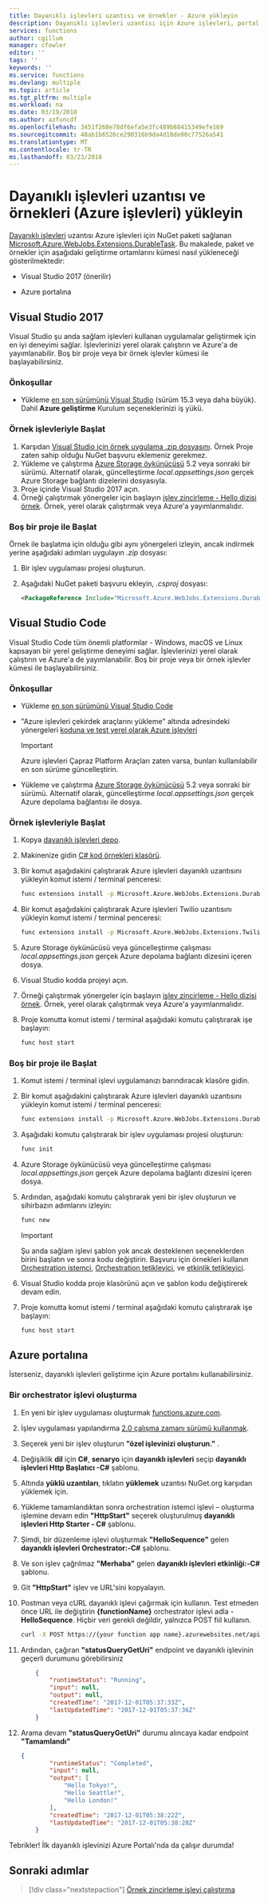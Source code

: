 ```yaml
---
title: Dayanıklı işlevleri uzantısı ve örnekler - Azure yükleyin
description: Dayanıklı işlevleri uzantısı için Azure işlevleri, portal geliştirme veya Visual Studio geliştirme için nasıl yükleneceğini öğrenin.
services: functions
author: cgillum
manager: cfowler
editor: ''
tags: ''
keywords: ''
ms.service: functions
ms.devlang: multiple
ms.topic: article
ms.tgt_pltfrm: multiple
ms.workload: na
ms.date: 03/19/2018
ms.author: azfuncdf
ms.openlocfilehash: 3451f268e78df6efa5e3fc489b88415349efe169
ms.sourcegitcommit: 48ab1b6526ce290316b9da4d18de00c77526a541
ms.translationtype: MT
ms.contentlocale: tr-TR
ms.lasthandoff: 03/23/2018
---
```

# <a name="install-the-durable-functions-extension-and-samples-azure-functions"></a>Dayanıklı işlevleri uzantısı ve örnekleri (Azure işlevleri) yükleyin

[Dayanıklı işlevleri](durable-functions-overview.md) uzantısı Azure işlevleri için NuGet paketi sağlanan [Microsoft.Azure.WebJobs.Extensions.DurableTask](https://www.nuget.org/packages/Microsoft.Azure.WebJobs.Extensions.DurableTask). Bu makalede, paket ve örnekler için aşağıdaki geliştirme ortamlarını kümesi nasıl yükleneceği gösterilmektedir:

* Visual Studio 2017 (önerilir) 

* Azure portalına

## <a name="visual-studio-2017"></a>Visual Studio 2017

Visual Studio şu anda sağlam işlevleri kullanan uygulamalar geliştirmek için en iyi deneyimi sağlar.  İşlevlerinizi yerel olarak çalıştırın ve Azure'a de yayımlanabilir. Boş bir proje veya bir örnek işlevler kümesi ile başlayabilirsiniz.

### <a name="prerequisites"></a>Önkoşullar

* Yükleme [en son sürümünü Visual Studio](https://www.visualstudio.com/downloads/) (sürüm 15.3 veya daha büyük). Dahil **Azure geliştirme** Kurulum seçeneklerinizi iş yükü.

### <a name="start-with-sample-functions"></a>Örnek işlevleriyle Başlat

1. Karşıdan [Visual Studio için örnek uygulama .zip dosyasını](https://azure.github.io/azure-functions-durable-extension/files/VSDFSampleApp.zip). Örnek Proje zaten sahip olduğu NuGet başvuru eklemeniz gerekmez.
2. Yükleme ve çalıştırma [Azure Storage öykünücüsü](https://docs.microsoft.com/azure/storage/storage-use-emulator) 5.2 veya sonraki bir sürümü. Alternatif olarak, güncelleştirme *local.appsettings.json* gerçek Azure Storage bağlantı dizelerini dosyasıyla.
3. Proje içinde Visual Studio 2017 açın. 
4. Örneği çalıştırmak yönergeler için başlayın [işlev zincirleme - Hello dizisi örnek](durable-functions-sequence.md). Örnek, yerel olarak çalıştırmak veya Azure'a yayımlanmalıdır.

### <a name="start-with-an-empty-project"></a>Boş bir proje ile Başlat
 
Örnek ile başlatma için olduğu gibi aynı yönergeleri izleyin, ancak indirmek yerine aşağıdaki adımları uygulayın *.zip* dosyası:

1. Bir işlev uygulaması projesi oluşturun.
2. Aşağıdaki NuGet paketi başvuru ekleyin, *.csproj* dosyası:

   ```xml
   <PackageReference Include="Microsoft.Azure.WebJobs.Extensions.DurableTask" Version="1.0.0-beta" />
   ```
   
## <a name="visual-studio-code"></a>Visual Studio Code

Visual Studio Code tüm önemli platformlar - Windows, macOS ve Linux kapsayan bir yerel geliştirme deneyimi sağlar.  İşlevlerinizi yerel olarak çalıştırın ve Azure'a de yayımlanabilir. Boş bir proje veya bir örnek işlevler kümesi ile başlayabilirsiniz.

### <a name="prerequisites"></a>Önkoşullar

* Yükleme [en son sürümünü Visual Studio Code](https://code.visualstudio.com/Download) 

* "Azure işlevleri çekirdek araçlarını yükleme" altında adresindeki yönergeleri [koduna ve test yerel olarak Azure işlevleri](https://docs.microsoft.com/azure/azure-functions/functions-run-local)

    >[!IMPORTANT]
    > Azure işlevleri Çapraz Platform Araçları zaten varsa, bunları kullanılabilir en son sürüme güncelleştirin.

*  Yükleme ve çalıştırma [Azure Storage öykünücüsü](https://docs.microsoft.com/azure/storage/storage-use-emulator) 5.2 veya sonraki bir sürümü. Alternatif olarak, güncelleştirme *local.appsettings.json* gerçek Azure depolama bağlantısı ile dosya. 


### <a name="start-with-sample-functions"></a>Örnek işlevleriyle Başlat

1. Kopya [dayanıklı işlevleri depo](https://github.com/Azure/azure-functions-durable-extension.git).
2. Makinenize gidin [C# kod örnekleri klasörü](https://github.com/Azure/azure-functions-durable-extension/tree/master/samples/csx). 
3. Bir komut aşağıdakini çalıştırarak Azure işlevleri dayanıklı uzantısını yükleyin komut istemi / terminal penceresi:

    ```bash
    func extensions install -p Microsoft.Azure.WebJobs.Extensions.DurableTask -v 1.2.0-beta3
    ```
4. Bir komut aşağıdakini çalıştırarak Azure işlevleri Twilio uzantısını yükleyin komut istemi / terminal penceresi:

    ```bash
    func extensions install -p Microsoft.Azure.WebJobs.Extensions.Twilio -v 3.0.0-beta4
    ```
5. Azure Storage öykünücüsü veya güncelleştirme çalışması *local.appsettings.json* gerçek Azure depolama bağlantı dizesini içeren dosya.
6. Visual Studio kodda projeyi açın. 
7. Örneği çalıştırmak yönergeler için başlayın [işlev zincirleme - Hello dizisi örnek](durable-functions-sequence.md). Örnek, yerel olarak çalıştırmak veya Azure'a yayımlanmalıdır.
8. Proje komutta komut istemi / terminal aşağıdaki komutu çalıştırarak işe başlayın:
    ```bash
    func host start
    ```

### <a name="start-with-an-empty-project"></a>Boş bir proje ile Başlat
 
1. Komut istemi / terminal işlevi uygulamanızı barındıracak klasöre gidin.
2. Bir komut aşağıdakini çalıştırarak Azure işlevleri dayanıklı uzantısını yükleyin komut istemi / terminal penceresi:

    ```bash
    func extensions install -p Microsoft.Azure.WebJobs.Extensions.DurableTask -v 1.1.0-beta2
    ```
3. Aşağıdaki komutu çalıştırarak bir işlev uygulaması projesi oluşturun:

    ```bash
    func init
    ``` 
4. Azure Storage öykünücüsü veya güncelleştirme çalışması *local.appsettings.json* gerçek Azure depolama bağlantı dizesini içeren dosya.
5. Ardından, aşağıdaki komutu çalıştırarak yeni bir işlev oluşturun ve sihirbazın adımlarını izleyin:

    ```bash
    func new
    ```
    >[!IMPORTANT]
    > Şu anda sağlam işlevi şablon yok ancak desteklenen seçeneklerden birini başlatın ve sonra kodu değiştirin. Başvuru için örnekleri kullanın [Orchestration istemci](https://github.com/Azure/azure-functions-durable-extension/tree/master/samples/csx/HttpStart), [Orchestration tetikleyici](https://github.com/Azure/azure-functions-durable-extension/tree/master/samples/csx/E1_HelloSequence), ve [etkinlik tetikleyici](https://github.com/Azure/azure-functions-durable-extension/tree/master/samples/csx/E1_HelloSequence).

6. Visual Studio kodda proje klasörünü açın ve şablon kodu değiştirerek devam edin. 
7. Proje komutta komut istemi / terminal aşağıdaki komutu çalıştırarak işe başlayın:
    ```bash
    func host start
    ```

## <a name="azure-portal"></a>Azure portalına

İsterseniz, dayanıklı işlevleri geliştirme için Azure portalını kullanabilirsiniz.

### <a name="create-an-orchestrator-function"></a>Bir orchestrator işlevi oluşturma

1. En yeni bir işlev uygulaması oluşturmak [functions.azure.com](https://functions.azure.com/signin).

2. İşlev uygulaması yapılandırma [2.0 çalışma zamanı sürümü kullanmak](set-runtime-version.md).

3. Seçerek yeni bir işlev oluşturun **"özel işlevinizi oluşturun."** .

4. Değişiklik **dil** için **C#**, **senaryo** için **dayanıklı işlevleri** seçip **dayanıklı işlevleri Http Başlatıcı -C#** şablonu.

5. Altında **yüklü uzantıları**, tıklatın **yüklemek** uzantısı NuGet.org karşıdan yüklemek için. 

6. Yükleme tamamlandıktan sonra orchestration istemci işlevi – oluşturma işlemine devam edin **"HttpStart"** seçerek oluşturulmuş **dayanıklı işlevleri Http Starter - C#** şablonu.

7. Şimdi, bir düzenleme işlevi oluşturmak **"HelloSequence"** gelen **dayanıklı işlevleri Orchestrator:-C#** şablonu.

8. Ve son işlev çağrılmaz **"Merhaba"** gelen **dayanıklı işlevleri etkinliği:-C#** şablonu.

9. Git **"HttpStart"** işlev ve URL'sini kopyalayın.

10. Postman veya cURL dayanıklı işlevi çağırmak için kullanın. Test etmeden önce URL ile değiştirin **{functionName}** orchestrator işlevi adla - **HelloSequence**.  Hiçbir veri gerekli değildir, yalnızca POST fiil kullanın. 

    ```bash
    curl -X POST https://{your function app name}.azurewebsites.net/api/orchestrators/HelloSequence
    ```

11. Ardından, çağıran **"statusQueryGetUri"** endpoint ve dayanıklı işlevinin geçerli durumunu görebilirsiniz

    ```json
        {
            "runtimeStatus": "Running",
            "input": null,
            "output": null,
            "createdTime": "2017-12-01T05:37:33Z",
            "lastUpdatedTime": "2017-12-01T05:37:36Z"
        }
    ```

12. Arama devam **"statusQueryGetUri"** durumu alıncaya kadar endpoint **"Tamamlandı"** 

    ```json
    {
            "runtimeStatus": "Completed",
            "input": null,
            "output": [
                "Hello Tokyo!",
                "Hello Seattle!",
                "Hello London!"
            ],
            "createdTime": "2017-12-01T05:38:22Z",
            "lastUpdatedTime": "2017-12-01T05:38:28Z"
        }
    ```

Tebrikler! İlk dayanıklı işlevinizi Azure Portalı'nda da çalışır durumda!

## <a name="next-steps"></a>Sonraki adımlar

> [!div class="nextstepaction"]
> [Örnek zincirleme işlevi çalıştırma](durable-functions-sequence.md)
